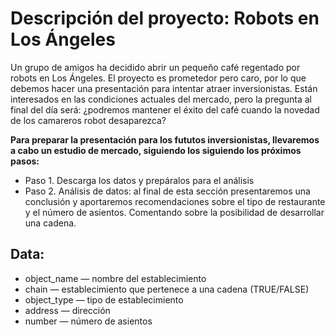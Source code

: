 # Descripción del proyecto: Robots en Los Ángeles

Un grupo de amigos ha decidido abrir un pequeño café regentado por robots en Los Ángeles. El proyecto es prometedor pero caro, por lo que debemos hacer una presentación para intentar atraer inversionistas. Están interesados en las condiciones actuales del mercado, pero la pregunta al final del día será: ¿podremos mantener el éxito del café cuando la novedad de los camareros robot desaparezca?

**Para preparar la presentación para los fututos inversionistas, llevaremos a cabo un estudio de mercado, siguiendo los siguiendo los próximos pasos:**
- Paso 1. Descarga los datos y prepáralos para el análisis
- Paso 2. Análisis de datos: al final de esta sección presentaremos una conclusión y aportaremos recomendaciones sobre el tipo de restaurante y el número de asientos. Comentando sobre la posibilidad de desarrollar una cadena.

## Data: 
- object_name — nombre del establecimiento
- chain — establecimiento que pertenece a una cadena (TRUE/FALSE)
- object_type — tipo de establecimiento
- address — dirección
- number — número de asientos


